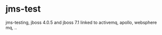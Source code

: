 jms-test
========

jms-testing,  jboss 4.0.5  and jboss 7.1 linked to activemq, apollo, websphere mq, ..